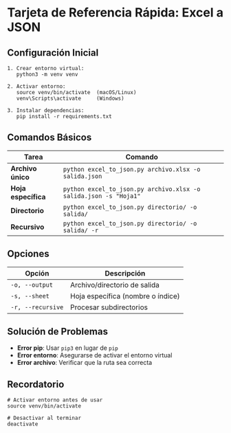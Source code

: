 # Tarjeta de Referencia Rápida: Excel a JSON

## Configuración Inicial

```
1. Crear entorno virtual:
   python3 -m venv venv

2. Activar entorno:
   source venv/bin/activate  (macOS/Linux)
   venv\Scripts\activate     (Windows)

3. Instalar dependencias:
   pip install -r requirements.txt
```

## Comandos Básicos

| Tarea | Comando |
|-------|---------|
| **Archivo único** | `python excel_to_json.py archivo.xlsx -o salida.json` |
| **Hoja específica** | `python excel_to_json.py archivo.xlsx -o salida.json -s "Hoja1"` |
| **Directorio** | `python excel_to_json.py directorio/ -o salida/` |
| **Recursivo** | `python excel_to_json.py directorio/ -o salida/ -r` |

## Opciones

| Opción | Descripción |
|--------|-------------|
| `-o, --output` | Archivo/directorio de salida |
| `-s, --sheet` | Hoja específica (nombre o índice) |
| `-r, --recursive` | Procesar subdirectorios |

## Solución de Problemas

- **Error pip**: Usar `pip3` en lugar de `pip`
- **Error entorno**: Asegurarse de activar el entorno virtual
- **Error archivo**: Verificar que la ruta sea correcta

## Recordatorio

```
# Activar entorno antes de usar
source venv/bin/activate

# Desactivar al terminar
deactivate
``` 